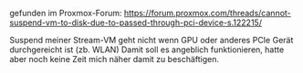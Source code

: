 gefunden im Proxmox-Forum:
https://forum.proxmox.com/threads/cannot-suspend-vm-to-disk-due-to-passed-through-pci-device-s.122215/

Suspend meiner Stream-VM geht nicht wenn GPU oder anderes PCIe Gerät durchgereicht ist (zb. WLAN)
Damit soll es angeblich funktionieren, hatte aber noch keine Zeit mich näher damit zu beschäftigen.